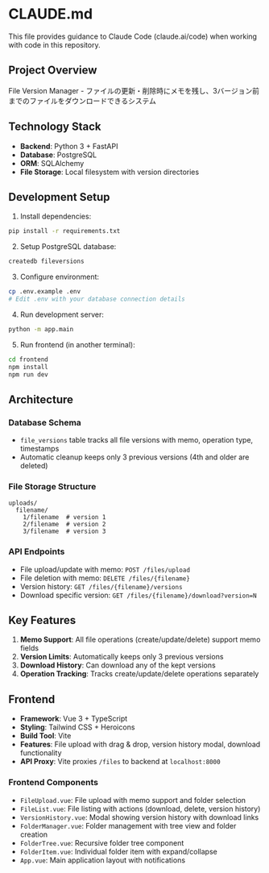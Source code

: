 # CLAUDE.md

This file provides guidance to Claude Code (claude.ai/code) when working with code in this repository.

## Project Overview

File Version Manager - ファイルの更新・削除時にメモを残し、3バージョン前までのファイルをダウンロードできるシステム

## Technology Stack

- **Backend**: Python 3 + FastAPI
- **Database**: PostgreSQL
- **ORM**: SQLAlchemy
- **File Storage**: Local filesystem with version directories

## Development Setup

1. Install dependencies:
```bash
pip install -r requirements.txt
```

2. Setup PostgreSQL database:
```bash
createdb fileversions
```

3. Configure environment:
```bash
cp .env.example .env
# Edit .env with your database connection details
```

4. Run development server:
```bash
python -m app.main
```

5. Run frontend (in another terminal):
```bash
cd frontend
npm install
npm run dev
```

## Architecture

### Database Schema
- `file_versions` table tracks all file versions with memo, operation type, timestamps
- Automatic cleanup keeps only 3 previous versions (4th and older are deleted)

### File Storage Structure
```
uploads/
  filename/
    1/filename  # version 1
    2/filename  # version 2
    3/filename  # version 3
```

### API Endpoints
- File upload/update with memo: `POST /files/upload`
- File deletion with memo: `DELETE /files/{filename}`
- Version history: `GET /files/{filename}/versions`
- Download specific version: `GET /files/{filename}/download?version=N`

## Key Features

1. **Memo Support**: All file operations (create/update/delete) support memo fields
2. **Version Limits**: Automatically keeps only 3 previous versions
3. **Download History**: Can download any of the kept versions
4. **Operation Tracking**: Tracks create/update/delete operations separately

## Frontend

- **Framework**: Vue 3 + TypeScript
- **Styling**: Tailwind CSS + Heroicons
- **Build Tool**: Vite
- **Features**: File upload with drag & drop, version history modal, download functionality
- **API Proxy**: Vite proxies `/files` to backend at `localhost:8000`

### Frontend Components
- `FileUpload.vue`: File upload with memo support and folder selection
- `FileList.vue`: File listing with actions (download, delete, version history)
- `VersionHistory.vue`: Modal showing version history with download links
- `FolderManager.vue`: Folder management with tree view and folder creation
- `FolderTree.vue`: Recursive folder tree component
- `FolderItem.vue`: Individual folder item with expand/collapse
- `App.vue`: Main application layout with notifications
